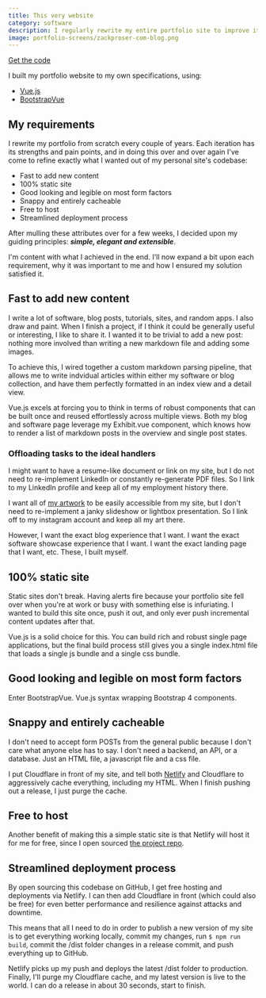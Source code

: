 ```yaml
---
title: This very website
category: software
description: I regularly rewrite my entire portfolio site to improve it and stay up on new frontend technologies. The current iteration is a nuxt.js project
image: portfolio-screens/zackproser-com-blog.png
---
```

[Get the code](https://github.com/zackproser/nuxt-portfolio)

I built my portfolio website to my own specifications, using:
* [Vue.js](https://vuejs.org)
* [BootstrapVue](https://bootstrap-vue.js.org)

## My requirements

I rewrite my portfolio from scratch every couple of years. Each iteration has its strengths and pain points, and in doing this over and over again I've come to refine exactly what I wanted out of my personal site's codebase:

* Fast to add new content
* 100% static site
* Good looking and legible on most form factors
* Snappy and entirely cacheable
* Free to host
* Streamlined deployment process

After mulling these attributes over for a few weeks, I decided upon my guiding principles: **_simple, elegant and extensible_**.

I'm content with what I achieved in the end. I'll now expand a bit upon each requirement, why it was important to me and how I ensured my solution satisfied it.

## Fast to add new content

I write a lot of software, blog posts, tutorials, sites, and random apps. I also draw and paint. When I finish a project, if I think it could be generally useful or interesting, I like to share it. I wanted it to be trivial to add a new post: nothing more involved than writing a new markdown file and adding some images.

To achieve this, I wired together a custom markdown parsing pipeline, that allows me to write indvidual articles within either my software or blog collection, and have them perfectly formatted in an index view and a detail view.

Vue.js excels at forcing you to think in terms of robust components that can be built once and reused effortlessly across multiple views. Both my blog and software page leverage my Exhibit.vue component, which knows how to render a list of markdown posts in the overview and single post states.

### Offloading tasks to the ideal handlers

I might want to have a resume-like document or link on my site, but I do not need to re-implement LinkedIn or constantly re-generate PDF files. So I link to my LinkedIn profile and keep all of my employment history there.

I want all of [my artwork](https://instagram.com/zackproser) to be easily accessible from my site, but I don't need to re-implement a janky slideshow or lightbox presentation. So I link off to my instagram account and keep all my art there.

However, I want the exact blog experience that I want. I want the exact software showcase experience that I want. I want the exact landing page that I want, etc. These, I built myself.

## 100% static site

Static sites don't break. Having alerts fire because your portfolio site fell over when you're at work or busy with something else is infuriating. I wanted to build this site once, push it out, and only ever push incremental content updates after that.

Vue.js is a solid choice for this. You can build rich and robust single page applications, but the final build process still gives you a single index.html file that loads a single js bundle and a single css bundle.

## Good looking and legible on most form factors

Enter BootstrapVue. Vue.js syntax wrapping Bootstrap 4 components.

## Snappy and entirely cacheable

I don't need to accept form POSTs from the general public because I don't care what anyone else has to say. I don't need a backend, an API, or a database. Just an HTML file, a javascript file and a css file.

I put Cloudflare in front of my site, and tell both [Netlify](https://www.netlify.com/) and Cloudflare to aggressively cache everything, including my HTML. When I finish pushing out a release, I just purge the cache.

## Free to host

Another benefit of making this a simple static site is that Netlify will host it for me for free, since I open sourced [the project repo](https://github.com/zackproser/vue-portfolio-site).

## Streamlined deployment process

By open sourcing this codebase on GitHub, I get free hosting and deployments via Netlify. I can then add Cloudflare in front (which could also be free) for even better performance and resilience against attacks and downtime.

This means that all I need to do in order to publish a new version of my site is to get everything working locally, commit my changes, run ```$ npm run build```, commit the /dist folder changes in a release commit, and push everything up to GitHub.

Netlify picks up my push and deploys the latest /dist folder to production. Finally, I'll purge my Cloudflare cache, and my latest version is live to the world. I can do a release in about 30 seconds, start to finish.
